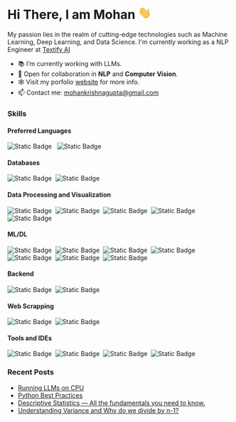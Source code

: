 <h1>Hi There, I am Mohan <img  src="assets/hi.gif" width="30px"></h1>

<p>My passion lies in the realm of cutting-edge technologies such as Machine Learning, Deep Learning, and Data Science. I'm currently working as a NLP Engineer at <a href="https://textify.ai/">Textify AI</a></p>

- 📚 I’m currently working with LLMs.
- 🤝 Open for collaboration in <b>NLP</b> and <b>Computer Vision</b>.
- 🕸️ Visit my porfolio [website](https://mohan-gupta.github.io/) for more info.
- 📫 Contact me: mohankrishnagupta@gmail.com

<h3>Skills</h3>
<h4>Preferred Languages</h4>
<img alt="Static Badge" src="https://img.shields.io/badge/-Python-eee?logo=python&logoColor=blue&color=black">
&nbsp&nbsp<img alt="Static Badge" src="https://img.shields.io/badge/-C%2B%2B-eee?logo=c%2B%2B&logoColor=blue&color=black">
</p>
<h4>Databases</h4>
<p><img alt="Static Badge" src="https://img.shields.io/badge/-MySQL-eee?logo=mysql&logoColor=white&color=black
">&nbsp&nbsp<img alt="Static Badge" src="https://img.shields.io/badge/-MongoDB-eee?logo=mongodb&logoColor=green&color=black"></p>
<h4>Data Processing and Visualization</h4>
<p><img alt="Static Badge" src="https://img.shields.io/badge/-Numpy-eee?logo=numpy&logoColor=blue&color=black
">&nbsp&nbsp<img alt="Static Badge" src="https://img.shields.io/badge/-Pandas-eee?logo=pandas&logoColor=blue&color=black
">&nbsp&nbsp<img alt="Static Badge" src="https://img.shields.io/badge/Matplotlib-black
">&nbsp&nbsp<img alt="Static Badge" src="https://img.shields.io/badge/Seaborn-black
">&nbsp&nbsp<img alt="Static Badge" src="https://img.shields.io/badge/-Plotly-eee?logo=plotly&logoColor=blue&color=black
"></p>
<h4>ML/DL</h4>
<p><img alt="Static Badge" src="https://img.shields.io/badge/-Scikit--Learn-eee?logo=scikitlearn&color=black
">&nbsp&nbsp<img alt="Static Badge" src="https://img.shields.io/badge/-PyTorch-eee?logo=pytorch&color=black
">&nbsp&nbsp<img alt="Static Badge" src="https://img.shields.io/badge/%F0%9F%A4%97%20Hugging%20Face-black">&nbsp&nbsp<img alt="Static Badge" src="https://img.shields.io/badge/-Tensorflow-eee?logo=tensorflow&color=black
">&nbsp&nbsp<img alt="Static Badge" src="https://img.shields.io/badge/-Keras-eee?logo=keras&logoColor=red&color=black
">&nbsp&nbsp<img alt="Static Badge" src="https://img.shields.io/badge/-OpenCV-eee?logo=opencv&color=black
">&nbsp&nbsp<img alt="Static Badge" src="https://img.shields.io/badge/-Scipy-eee?logo=scipy&color=black
"></p>
<h4>Backend</h4>
<p><img alt="Static Badge" src="https://img.shields.io/badge/-FastAPI-eee?logo=fastapi&color=black
">&nbsp&nbsp<img alt="Static Badge" src="https://img.shields.io/badge/-Flask-eee?logo=flask&color=black
"></p>
<h4>Web Scrapping</h4>
<p><img alt="Static Badge" src="https://img.shields.io/badge/-Beautiful%20Soup-eee?color=black
">&nbsp&nbsp<img alt="Static Badge" src="https://img.shields.io/badge/-Scrapy-eee?color=black
"></p>
<h4>Tools and IDEs</h4>
<p><img alt="Static Badge" src="https://img.shields.io/badge/-Docker-eee?logo=docker&color=black
">&nbsp&nbsp<img alt="Static Badge" src="https://img.shields.io/badge/-Jupyter%20Lab-eee?logo=jupyter&color=black
">&nbsp&nbsp<img alt="Static Badge" src="https://img.shields.io/badge/-Vs%20Code-eee?logo=visualstudiocode&logoColor=blue&color=black
">&nbsp&nbsp<img alt="Static Badge" src="https://img.shields.io/badge/-PyCharm-eee?logo=pycharm&logoColor=%23dbf567&color=black
"></p>


<h3>Recent Posts</h3>
<ul>
<li><a href = "https://medium.com/@mohan-gupta/running-llms-on-cpu-1455356b1b47">Running LLMs on CPU</a></li>
<li><a href = "https://medium.com/@mohan-gupta/python-best-practices-4ad47c81b9bc">Python Best Practices</a></li>
<li><a href = "https://medium.com/@mohan-gupta/descriptive-statistics-all-the-fundamentals-you-need-to-know-about-a9ce84697367">Descriptive Statistics — All the fundamentals you need to know.</a></li>
<li><a href = "https://medium.com/@mohan-gupta/understanding-variance-and-why-do-we-divide-by-n-1-58950c0953a4">Understanding Variance and Why do we divide by n-1?</a></li>
</ul>